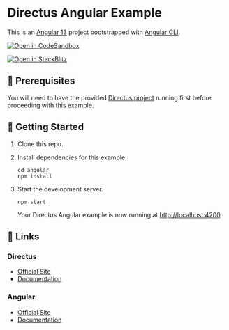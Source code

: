 # Directus Angular Example

This is an [Angular 13](https://angular.io) project bootstrapped with [Angular CLI](https://github.com/angular/angular-cli).

[![Open in CodeSandbox](https://codesandbox.io/static/img/play-codesandbox.svg)](https://codesandbox.io/s/github/directus/examples/tree/main/angular)

[![Open in StackBlitz](https://developer.stackblitz.com/img/open_in_stackblitz.svg)](https://stackblitz.com/github/directus/examples/tree/main/angular)
## 📌 Prerequisites

You will need to have the provided [Directus project](../directus) running first before proceeding with this example.

## 🚀 Getting Started

1. Clone this repo.

2. Install dependencies for this example.

   ```shell
   cd angular
   npm install
   ```

3. Start the development server.

   ```shell
   npm start
   ```

   Your Directus Angular example is now running at <http://localhost:4200>.

## 🔗 Links

### Directus

- [Official Site](https://directus.io)
- [Documentation](https://docs.directus.io)

### Angular

- [Official Site](https://angular.io)
- [Documentation](https://angular.io/docs)
